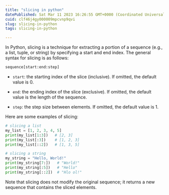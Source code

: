 ```yaml
---
title: "slicing in python"
datePublished: Sat Mar 11 2023 16:26:55 GMT+0000 (Coordinated Universal Time)
cuid: clf46j4gy000009mpcvnp9qvi
slug: slicing-in-python
tags: slicing-in-python

---
```


In Python, slicing is a technique for extracting a portion of a sequence (e.g., a list, tuple, or string) by specifying a start and end index. The general syntax for slicing is as follows:

```python
sequence[start:end:step]
```

* `start`: the starting index of the slice (inclusive). If omitted, the default value is 0.
    
* `end`: the ending index of the slice (exclusive). If omitted, the default value is the length of the sequence.
    
* `step`: the step size between elements. If omitted, the default value is 1.
    

Here are some examples of slicing:

```python
# slicing a list
my_list = [1, 2, 3, 4, 5]
print(my_list[1:3])   # [2, 3]
print(my_list[:3])    # [1, 2, 3]
print(my_list[::2])   # [1, 3, 5]

# slicing a string
my_string = "Hello, World!"
print(my_string[7:])   # "World!"
print(my_string[:5])   # "Hello"
print(my_string[::2])  # "Hlo ol!"
```

Note that slicing does not modify the original sequence; it returns a new sequence that contains the sliced elements.